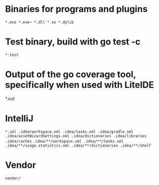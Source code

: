 # Binaries for programs and plugins
`
*.exe
*.exe~
*.dll
*.so
*.dylib
`

# Test binary, build with go test -c
`
*.test
`
# Output of the go coverage tool, specifically when used with LiteIDE
*.out

# IntelliJ
`
*.iml
.idea/workspace.xml
.idea/tasks.xml
.idea/gradle.xml
.idea/assetWizardSettings.xml
.idea/dictionaries
.idea/libraries
.idea/caches
`
`
.idea/**/workspace.xml
.idea/**/tasks.xml
.idea/**/usage.statistics.xml
.idea/**/dictionaries
.idea/**/shelf
`

# Vendor
`
vendor/
`
